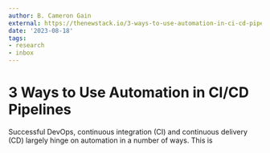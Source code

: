 ```yaml
---
author: B. Cameron Gain
external: https://thenewstack.io/3-ways-to-use-automation-in-ci-cd-pipelines/
date: '2023-08-18'
tags:
- research
- inbox
---
```


# 3 Ways to Use Automation in CI/CD Pipelines

Successful DevOps, continuous integration (CI) and continuous delivery (CD) largely hinge on automation in a number of ways. This is
